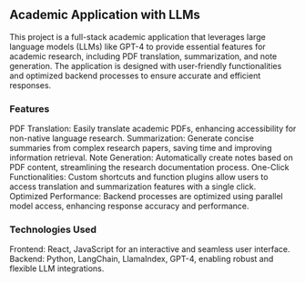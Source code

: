 ## Academic Application with LLMs
This project is a full-stack academic application that leverages large language models (LLMs) like GPT-4 to provide essential features for academic research, including PDF translation, summarization, and note generation. The application is designed with user-friendly functionalities and optimized backend processes to ensure accurate and efficient responses.

### Features
PDF Translation: Easily translate academic PDFs, enhancing accessibility for non-native language research.
Summarization: Generate concise summaries from complex research papers, saving time and improving information retrieval.
Note Generation: Automatically create notes based on PDF content, streamlining the research documentation process.
One-Click Functionalities: Custom shortcuts and function plugins allow users to access translation and summarization features with a single click.
Optimized Performance: Backend processes are optimized using parallel model access, enhancing response accuracy and performance.

### Technologies Used
Frontend: React, JavaScript for an interactive and seamless user interface.
Backend: Python, LangChain, LlamaIndex, GPT-4, enabling robust and flexible LLM integrations.